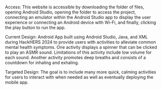 Access: This website is accessible by downloading the folder of files, opening Android Studio, opening the folder to access the project, connecting an emulator within the Android Studio app to display the user experience or connecting an Android device with Wi-Fi, and finally, clicking the play button to run the app.

Current Design: Android App built using Android Studio, Java, and XML during HackHERS 2024 to provide users with activities to alleviate common mental health symptoms. One activity displays a spinner that can be clicked to play an ASMR sound. Limitations of this activity include low volume for each sound. Another activity promotes deep breaths and consists of a countdown for inhaling and exhaling.

Targeted Design: The goal is to include many more quick, calming activities for users to interact with when needed as well as eventually deploying the mobile app.

